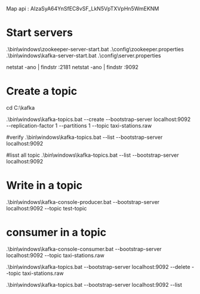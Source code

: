 Map api : AIzaSyA64YnSfEC8vSF_LkN5VpTXVpHn5WmEKNM


# Start servers
.\bin\windows\zookeeper-server-start.bat .\config\zookeeper.properties
.\bin\windows\kafka-server-start.bat .\config\server.properties

netstat -ano | findstr :2181
netstat -ano | findstr :9092


# Create a topic
cd C:\kafka

.\bin\windows\kafka-topics.bat --create --bootstrap-server localhost:9092 --replication-factor 1 --partitions 1 --topic taxi-stations.raw

#verify
.\bin\windows\kafka-topics.bat --list --bootstrap-server localhost:9092

#lisst all topic
.\bin\windows\kafka-topics.bat --list --bootstrap-server localhost:9092

# Write in a topic
.\bin\windows\kafka-console-producer.bat --bootstrap-server localhost:9092 --topic test-topic




# consumer in a topic 
.\bin\windows\kafka-console-consumer.bat --bootstrap-server localhost:9092 --topic taxi-stations.raw



.\bin\windows\kafka-topics.bat --bootstrap-server localhost:9092 --delete --topic taxi-stations.raw

.\bin\windows\kafka-topics.bat --bootstrap-server localhost:9092 --list
